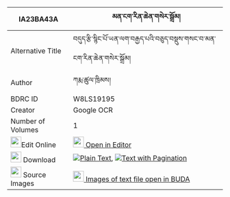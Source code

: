 |IA23BA43A|མན་ངག་རིན་ཆེན་གསེར་སྒྲོམ། 
| --- | --- 
|Alternative Title |བདུད་རྩི་སྙིང་པོ་ཡན་ལག་བརྒྱད་པའི་བཅུད་བསྡུས་གསང་བ་མན་ངག་རིན་ཆེན་གསེར་སྒྲོམ།
|Author| ཀརྨ་ཚུལ་ཁྲིམས།
|BDRC ID | W8LS19195
|Creator | Google OCR
|Number of Volumes| 1
|<img width="25" src="https://img.icons8.com/color/25/000000/edit-property.png">Edit Online| [<img width="25" src="https://avatars.githubusercontent.com/u/45091458?s=200&v=4"> Open in Editor](http://editor.openpecha.org/IA23BA43A)
|<img width="25" src="https://img.icons8.com/fluent/48/000000/download-2.png"/>  Download | [![](https://img.icons8.com/color/20/000000/txt.png)Plain Text](https://github.com/Openpecha/IA23BA43A/releases/download/v1/mengak_rinchen_ser_drom_plain_IA23BA43A.zip), [![](https://img.icons8.com/color/20/000000/txt.png)Text with Pagination](https://github.com/Openpecha/IA23BA43A/releases/download/v1/mengak_rinchen_ser_drom_pages_IA23BA43A.zip)
|<img width="25" src="https://img.icons8.com/plasticine/100/000000/pictures-folder.png"/>  Source Images | [<img width="25" src="https://library.bdrc.io/icons/BUDA-small.svg"> Images of text file open in BUDA](https://library.bdrc.io/show/bdr:W8LS19195)